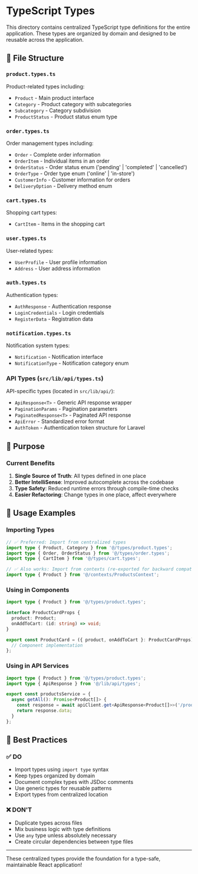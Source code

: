 # TypeScript Types

This directory contains centralized TypeScript type definitions for the entire application. These types are organized by domain and designed to be reusable across the application.

## 📁 File Structure

### `product.types.ts`
Product-related types including:
- `Product` - Main product interface
- `Category` - Product category with subcategories
- `Subcategory` - Category subdivision
- `ProductStatus` - Product status enum type

### `order.types.ts`
Order management types including:
- `Order` - Complete order information
- `OrderItem` - Individual items in an order
- `OrderStatus` - Order status enum ('pending' | 'completed' | 'cancelled')
- `OrderType` - Order type enum ('online' | 'in-store')
- `CustomerInfo` - Customer information for orders
- `DeliveryOption` - Delivery method enum

### `cart.types.ts`
Shopping cart types:
- `CartItem` - Items in the shopping cart

### `user.types.ts`
User-related types:
- `UserProfile` - User profile information
- `Address` - User address information

### `auth.types.ts`
Authentication types:
- `AuthResponse` - Authentication response
- `LoginCredentials` - Login credentials
- `RegisterData` - Registration data

### `notification.types.ts`
Notification system types:
- `Notification` - Notification interface
- `NotificationType` - Notification category enum

### API Types (`src/lib/api/types.ts`)
API-specific types (located in `src/lib/api/`):
- `ApiResponse<T>` - Generic API response wrapper
- `PaginationParams` - Pagination parameters
- `PaginatedResponse<T>` - Paginated API response
- `ApiError` - Standardized error format
- `AuthToken` - Authentication token structure for Laravel

## 🎯 Purpose

### Current Benefits
1. **Single Source of Truth**: All types defined in one place
2. **Better IntelliSense**: Improved autocomplete across the codebase
3. **Type Safety**: Reduced runtime errors through compile-time checks
4. **Easier Refactoring**: Change types in one place, affect everywhere

## 📝 Usage Examples

### Importing Types

```typescript
// ✅ Preferred: Import from centralized types
import type { Product, Category } from '@/types/product.types';
import type { Order, OrderStatus } from '@/types/order.types';
import type { CartItem } from '@/types/cart.types';

// ✅ Also works: Import from contexts (re-exported for backward compatibility)
import type { Product } from '@/contexts/ProductsContext';
```

### Using in Components

```typescript
import type { Product } from '@/types/product.types';

interface ProductCardProps {
  product: Product;
  onAddToCart: (id: string) => void;
}

export const ProductCard = ({ product, onAddToCart }: ProductCardProps) => {
  // Component implementation
};
```

### Using in API Services

```typescript
import type { Product } from '@/types/product.types';
import type { ApiResponse } from '@/lib/api/types';

export const productsService = {
  async getAll(): Promise<Product[]> {
    const response = await apiClient.get<ApiResponse<Product[]>>('/products');
    return response.data;
  }
};
```

## 🚀 Best Practices

### ✅ DO
- Import types using `import type` syntax
- Keep types organized by domain
- Document complex types with JSDoc comments
- Use generic types for reusable patterns
- Export types from centralized location

### ❌ DON'T
- Duplicate types across files
- Mix business logic with type definitions
- Use `any` type unless absolutely necessary
- Create circular dependencies between type files

---

These centralized types provide the foundation for a type-safe, maintainable React application!

